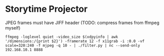# Storytime Projector

JPEG frames must have JIFF header (TODO: compress frames from ffmpeg myself)

```
ffmpeg -loglevel quiet -video_size $(xdpyinfo | awk '/dimensions:/{print $2}') -framerate 12 -f x11grab -i :0.0 -vf scale=320:240 -f mjpeg -q 10 - | ./filter.py | nc --send-only 192.168.10.1 8888
```

